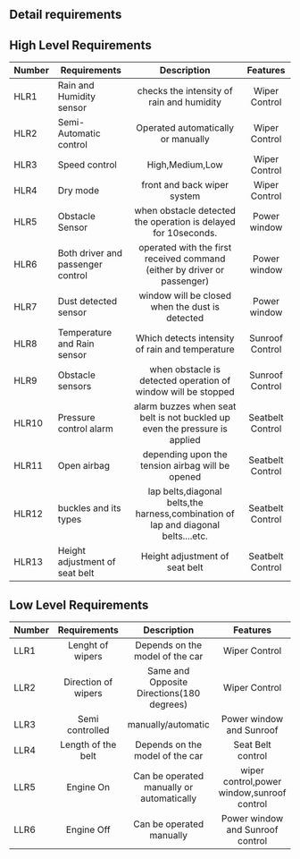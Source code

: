 

## Detail requirements
 ## High Level Requirements
Number |Requirements|	Description	|Features |
|-----------|------------|:---------:|:---------:|
HLR1 |	Rain and Humidity sensor| checks the intensity of rain and humidity| Wiper Control|	
HLR2	|Semi-Automatic control| Operated automatically or manually	|	Wiper Control|
HLR3	|Speed control |High,Medium,Low|	Wiper Control|
HLR4 |Dry mode |front and back wiper system| Wiper Control|
HLR5 | Obstacle Sensor|when obstacle detected the operation is delayed for 10seconds. |Power window |
HLR6 |Both driver and passenger control | operated with the first received command (either by driver or passenger)| Power window|
HLR7 | Dust detected sensor|window will be closed when the dust is detected | Power window |
HLR8 |Temperature and Rain sensor | Which detects intensity of rain and temperature| Sunroof Control |
HLR9 | Obstacle sensors| when obstacle is detected operation of window will be stopped| Sunroof Control |
HLR10 |Pressure control alarm | alarm buzzes when seat belt is not buckled up even the pressure is applied | Seatbelt Control|
HLR11 |Open airbag |depending upon the tension airbag will be opened| Seatbelt Control|
HLR12 |buckles and its types |lap belts,diagonal belts,the harness,combination of lap and diagonal belts....etc. | Seatbelt Control|
HLR13 |Height adjustment  of seat belt|Height adjustment  of seat belt | Seatbelt Control|
## Low Level Requirements
Number| Requirements|	Description|	Features|	
|--------------------|:---------:|:--------:|:-----:|
LLR1	|Lenght of wipers| Depends on the model of the car |	Wiper Control | 
LLR2	| Direction of wipers  | Same and Opposite Directions(180 degrees) |	Wiper Control | 
LLR3	|  Semi controlled | manually/automatic | Power window	and Sunroof | 
LLR4	|  Length of the belt | Depends on the model of the car |	Seat Belt control | 
LLR5	| Engine On  | Can be operated manually or automatically |	wiper control,power window,sunroof control | 
LLR6	|  Engine Off |Can be operated manually |	Power window and Sunroof control | 
